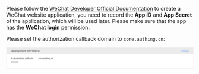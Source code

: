 <IntegrationDetailCard title="在微信开放平台创建一个网站应用">


Please follow the [WeChat Developer Official Documentation](https://open.weixin.qq.com/cgi-bin/frame?t=home/web_tmpl&lang=en_US) to create a WeChat website application, you need to record the **App ID** and **App Secret** of the application, which will be used later.
Please make sure that the app has the **WeChat login** permission.

Please set the authorization callback domain to `core.authing.cn`:

![](./images/1.png)


</IntegrationDetailCard>
